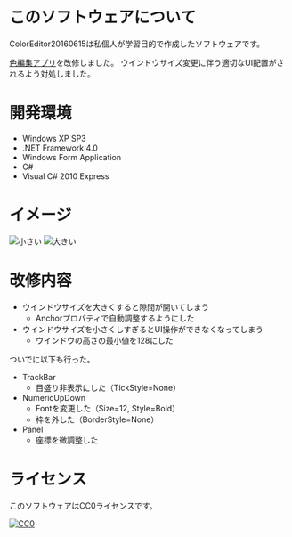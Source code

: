 # このソフトウェアについて #

ColorEditor20160615は私個人が学習目的で作成したソフトウェアです。

[色編集アプリ](https://github.com/ytyaru/ColorEditor20160614)を改修しました。
ウインドウサイズ変更に伴う適切なUI配置がされるよう対処しました。

# 開発環境 #

* Windows XP SP3
* .NET Framework 4.0
* Windows Form Application
* C#
* Visual C# 2010 Express

# イメージ #

![小さい](http://cdn-ak.f.st-hatena.com/images/fotolife/y/ytyaru/20160617/20160617182336.png)
![大きい](http://cdn-ak.f.st-hatena.com/images/fotolife/y/ytyaru/20160617/20160617182345.png)

# 改修内容 #

* ウインドウサイズを大きくすると隙間が開いてしまう
    * Anchorプロパティで自動調整するようにした
* ウインドウサイズを小さくしすぎるとUI操作ができなくなってしまう
    * ウインドウの高さの最小値を128にした

ついでに以下も行った。

* TrackBar
    * 目盛り非表示にした（TickStyle=None）
* NumericUpDown
    * Fontを変更した（Size=12, Style=Bold）
    * 枠を外した（BorderStyle=None）
* Panel
    * 座標を微調整した

# ライセンス #

このソフトウェアはCC0ライセンスです。

[![CC0](http://i.creativecommons.org/p/zero/1.0/88x31.png "CC0")](http://creativecommons.org/publicdomain/zero/1.0/deed.ja)
